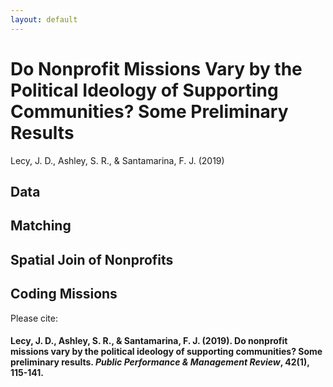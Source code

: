 ```yaml
---
layout: default
---
```


<style>
.site-footer {
    display: none;
}
.view {
    display: none;
}
</style>

# Do Nonprofit Missions Vary by the Political Ideology of Supporting Communities? Some Preliminary Results

Lecy, J. D., Ashley, S. R., & Santamarina, F. J. (2019)


## Data

## Matching

## Spatial Join of Nonprofits

## Coding Missions


Please cite:


#### Lecy, J. D., Ashley, S. R., & Santamarina, F. J. (2019). Do nonprofit missions vary by the political ideology of supporting communities? Some preliminary results. *Public Performance & Management Review*, 42(1), 115-141.

